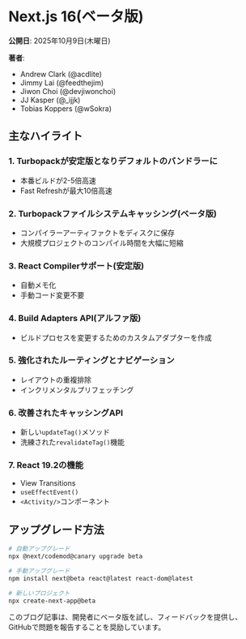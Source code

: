 # Next.js 16(ベータ版)

**公開日**: 2025年10月9日(木曜日)

**著者**:
- Andrew Clark (@acdlite)
- Jimmy Lai (@feedthejim)
- Jiwon Choi (@devjiwonchoi)
- JJ Kasper (@_ijjk)
- Tobias Koppers (@wSokra)

## 主なハイライト

### 1. Turbopackが安定版となりデフォルトのバンドラーに

- 本番ビルドが2-5倍高速
- Fast Refreshが最大10倍高速

### 2. Turbopackファイルシステムキャッシング(ベータ版)

- コンパイラーアーティファクトをディスクに保存
- 大規模プロジェクトのコンパイル時間を大幅に短縮

### 3. React Compilerサポート(安定版)

- 自動メモ化
- 手動コード変更不要

### 4. Build Adapters API(アルファ版)

- ビルドプロセスを変更するためのカスタムアダプターを作成

### 5. 強化されたルーティングとナビゲーション

- レイアウトの重複排除
- インクリメンタルプリフェッチング

### 6. 改善されたキャッシングAPI

- 新しい`updateTag()`メソッド
- 洗練された`revalidateTag()`機能

### 7. React 19.2の機能

- View Transitions
- `useEffectEvent()`
- `<Activity/>`コンポーネント

## アップグレード方法

```bash
# 自動アップグレード
npx @next/codemod@canary upgrade beta

# 手動アップグレード
npm install next@beta react@latest react-dom@latest

# 新しいプロジェクト
npx create-next-app@beta
```

このブログ記事は、開発者にベータ版を試し、フィードバックを提供し、GitHubで問題を報告することを奨励しています。
